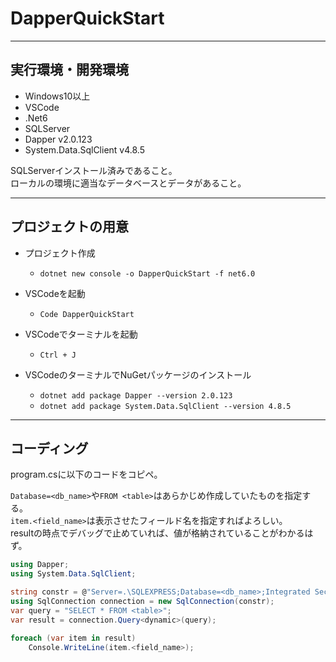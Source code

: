 # DapperQuickStart

---

## 実行環境・開発環境

- Windows10以上  
- VSCode  
- .Net6  
- SQLServer  
- Dapper v2.0.123  
- System.Data.SqlClient v4.8.5  

SQLServerインストール済みであること。  
ローカルの環境に適当なデータベースとデータがあること。  

---

## プロジェクトの用意

- プロジェクト作成  
  - `dotnet new console -o DapperQuickStart -f net6.0`  

- VSCodeを起動  
  - `Code DapperQuickStart`  

- VSCodeでターミナルを起動  
  - `Ctrl + J`  

- VSCodeのターミナルでNuGetパッケージのインストール  
  - `dotnet add package Dapper --version 2.0.123`  
  - `dotnet add package System.Data.SqlClient --version 4.8.5`  

---

## コーディング

program.csに以下のコードをコピペ。  

`Database=<db_name>`や`FROM <table>`はあらかじめ作成していたものを指定する。  
`item.<field_name>`は表示させたフィールド名を指定すればよろしい。  
resultの時点でデバッグで止めていれば、値が格納されていることがわかるはず。  

``` cs : program.cs
using Dapper;
using System.Data.SqlClient;

string constr = @"Server=.\SQLEXPRESS;Database=<db_name>;Integrated Security=True;";
using SqlConnection connection = new SqlConnection(constr);
var query = "SELECT * FROM <table>";
var result = connection.Query<dynamic>(query);

foreach (var item in result)
    Console.WriteLine(item.<field_name>);
```
